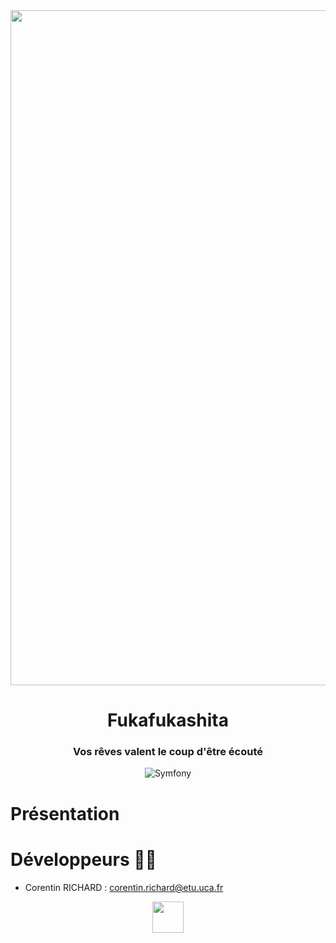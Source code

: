 <div align = center>

<img src="https://external-content.duckduckgo.com/iu/?u=https%3A%2F%2Fwww.pokepedia.fr%2Fimages%2F9%2F96%2FRondoudou-Alt_SSB.png&f=1&nofb=1&ipt=14ae2939dbc1f56b45a11f780b25f160d83937ccf794541f7a19b2771314e4aa&ipo=images" width="1080" height="">

# **Fukafukashita** 
### Vos rêves valent le coup d'être écouté
![Symfony](https://img.shields.io/badge/symfony-5.3-green)
</div>


# Présentation




# Développeurs 🧑‍💻

- Corentin RICHARD : corentin.richard@etu.uca.fr


<div align="center">
<a href = "https://codefirst.iut.uca.fr/git/corentin.richard">
<img src="https://codefirst.iut.uca.fr/git/avatars/4372364870f18ab9104f13222fa84d2e?size=870" width="50" >
</a>

</div>
